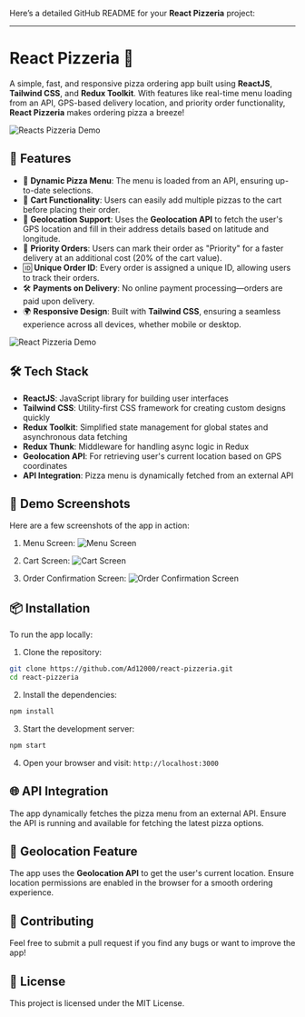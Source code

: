 Here’s a detailed GitHub README for your **React Pizzeria** project:

---

# React Pizzeria 🍕
A simple, fast, and responsive pizza ordering app built using **ReactJS**, **Tailwind CSS**, and **Redux Toolkit**. With features like real-time menu loading from an API, GPS-based delivery location, and priority order functionality, **React Pizzeria** makes ordering pizza a breeze!

![Reacts Pizzeria Demo](https://github.com/Ad12000/react-pizzeria/blob/main/src/assets/demo1.png)

## 🚀 Features
- 📜 **Dynamic Pizza Menu**: The menu is loaded from an API, ensuring up-to-date selections.
- 🛒 **Cart Functionality**: Users can easily add multiple pizzas to the cart before placing their order.
- 📍 **Geolocation Support**: Uses the **Geolocation API** to fetch the user's GPS location and fill in their address details based on latitude and longitude.
- 🎯 **Priority Orders**: Users can mark their order as "Priority" for a faster delivery at an additional cost (20% of the cart value).
- 🆔 **Unique Order ID**: Every order is assigned a unique ID, allowing users to track their orders.
- 🛠 **Payments on Delivery**: No online payment processing—orders are paid upon delivery.
- 🌍 **Responsive Design**: Built with **Tailwind CSS**, ensuring a seamless experience across all devices, whether mobile or desktop.

![React Pizzeria Demo](https://github.com/Ad12000/react-pizzeria/blob/main/src/assets/demo2.png)

## 🛠 Tech Stack
- **ReactJS**: JavaScript library for building user interfaces
- **Tailwind CSS**: Utility-first CSS framework for creating custom designs quickly
- **Redux Toolkit**: Simplified state management for global states and asynchronous data fetching
- **Redux Thunk**: Middleware for handling async logic in Redux
- **Geolocation API**: For retrieving user's current location based on GPS coordinates
- **API Integration**: Pizza menu is dynamically fetched from an external API

## 📸 Demo Screenshots
Here are a few screenshots of the app in action:

1. Menu Screen:
   ![Menu Screen](https://github.com/Ad12000/react-pizzeria/blob/main/src/assets/demo1.png)
   
2. Cart Screen:
   ![Cart Screen](https://github.com/Ad12000/react-pizzeria/blob/main/src/assets/demo2.png)
   
3. Order Confirmation Screen:
   ![Order Confirmation Screen](https://github.com/Ad12000/react-pizzeria/blob/main/src/assets/demo2.png)

## 📦 Installation

To run the app locally:

1. Clone the repository:

```bash
git clone https://github.com/Ad12000/react-pizzeria.git
cd react-pizzeria
```

2. Install the dependencies:

```bash
npm install
```

3. Start the development server:

```bash
npm start
```

4. Open your browser and visit: `http://localhost:3000`

## 🌐 API Integration

The app dynamically fetches the pizza menu from an external API. Ensure the API is running and available for fetching the latest pizza options.

## 🎯 Geolocation Feature

The app uses the **Geolocation API** to get the user's current location. Ensure location permissions are enabled in the browser for a smooth ordering experience.

## 🤝 Contributing

Feel free to submit a pull request if you find any bugs or want to improve the app!

## 📝 License

This project is licensed under the MIT License.
